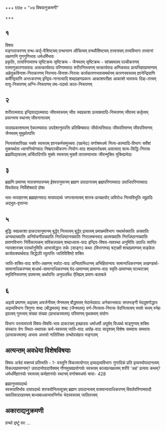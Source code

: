 +++
title = "०७ विषयानुक्रमणी"

+++
## १
विषयः  
मङ्गलाचरणम् 
ग्रन्थ-कर्तृ-वैशिष्ट्यम् 
ग्रन्थनाम्न औचित्यम् 
ग्रन्थवैशिष्ट्यम्
तत्त्वत्रयम् 
तत्त्वविभागः 
तत्त्वानां लक्षणानि 
गुणगुणिभावः 
धर्मधर्मिभावः  
प्रकृतिः, तत्परिणामाश्च
सृष्टिक्रमः
सृष्टिक्रमः - जैनमतम्
सृष्टिक्रमः - सांख्यमतम्
पञ्चीकरणम्
परमाणुकारणतावादः 
असत्कार्यवादः 
परिणामवादः 
शरीरनिरूपणम्
सत्कार्यवादः
क्षणिकवादः
प्रत्यभिज्ञाप्रामाण्यम्
अहेतुकविनाश-निराकरणम्
निरन्वय-विनाश-निरासः
कार्यकारणभावसमर्थनम्
कारणस्वरूपम्
ज्ञानेन्द्रियाणि
कर्मेन्द्रियाणि
अन्तःकरणम्
इन्द्रिय-नानात्वादि
शब्दग्रहणप्रकारः
आकाशपरीक्षा
आकाशो भावरूपः
दिक्-तत्त्वम्
वायु-निरूपणम्
अग्नि-निरूपणम्
तमः-पदार्थः
काल-निरूपणम्

## २
शरीरात्मवादः
इन्द्रियाद्यात्मवादः
जीवस्वरूपम्
जीवः स्वप्रकाशः
प्रत्यक्त्वादि-निरूपणम्
जीवस्य कर्तृत्वम्
प्रयत्नस्य स्थानम्
जीवनानात्वम्

यादवप्रकाशमतम्
ऐकात्म्यवादः
उपदेशानुपपत्तिः
प्रतिबिम्बवादः
जीवोत्पत्तिवादः
जीवपरिमाणम्
जीवपरिमाणम् जैनमतम्
मुमुक्षोत्पत्तिः

नित्यसंसारिपक्षः
भक्तेः स्वरूपम्
ज्ञानकर्मसमुच्चयः (पक्षभेदः)
वर्णाश्रमधर्मः
नित्य-काम्यादि-विभागः
सर्वेषां मुक्त्यर्थता
ध्याननियोगवादः
निष्प्रपञ्चीकरण-नियोग-वादः
शाब्दापरोक्ष्यम्
असत्यात् सत्य-सिद्धि-निरासः
ब्रह्मविद्याफलम्
अर्चिरादिगतिः
मुक्तेः स्वरूपम्
मुक्तौ तारतम्याभावः
जीवन्मुक्तिः
मुक्तिप्रभेदाः

## ३
ब्रह्मणि प्रमाणम्
नारायणपारम्यम्
ईश्वरानुमानम्
ब्रह्मण उपादानत्वम्
ब्रह्मपरिणामवादः
उपाधिपरिणामवादः
विवर्तवादः
निर्विशेषवादे दोषाः

भाव-रूपाज्ञानम्
ब्रह्मज्ञानवादः
मायापदार्थः
जगत्सत्यत्वम्
शास्त्र-प्रत्यक्षयोर् अविरोधः
नित्यविभूतिः
व्यूहादिः
अद्भुत-वृत्तान्तः

## ५
बुद्धिः स्वप्रकाशा
प्राकट्यानुमानम्
बुद्धेर् नित्यत्वम्
बुद्धेर् द्रव्यत्वम्
प्रमाभ्रमविभागः
यथार्थख्यातिः
अख्यातिः
अन्यथाख्यातिः
अनिर्वचनीयख्यातिः
निरधिष्ठानख्यातिः
निरालम्बनवाद
आत्मख्यातिः
निरधिष्ठानख्यातिः
प्रमाणविभागः
निर्विकल्पकम्
सविकल्पकम्
शब्दाध्यास-वादः
इन्द्रिय-विषय-व्यवस्था
अनुमितिः
उपाधिः
व्याप्तिः
न्यायशास्त्रम्
परार्थानुमितिः
आभासोद्धारः
तर्कः (साङ्गः)
कथाः (विभागश्च)
षट्पक्षी
शाब्दप्रमाण्यम्
सङ्केतः
कार्यवाक्यार्थवादः
सिद्धेऽपि व्युत्पत्तिः
जातिविशिष्टे शक्तिः

जाति-शक्ति-वादः
शरीर-लक्षणम्
स्फोट-वादः
अन्विताभिधानम्
अभिहितान्वयः
सामानाधिकरण्यम्
अखण्डार्थ-सामानाधिकरण्यम्
बाधार्थ-सामानाधिकरण्यम्
वेद-प्रामाण्यम्
प्रामाण्य-वादः
स्मृति-प्रामाण्यम्
पाञ्चरात्रम्
स्मृतिनिरूपणम्
उपमानम्
अर्थापत्तिः
अनुपलब्धिः
ऐतिह्यम्
प्रमाण-बलाबले

## ६
अद्रव्ये प्रमाणम्
अद्रव्यम् अवर्जनीयम्
जैनमतम्
बौद्धमतम्
भेदाभेदवादः
अनेकान्तवादः
सप्तभङ्गी
भेददूषणोद्धारः
अद्रव्यविभागः
त्रिगुणाः
शब्दः (बौद्धमतम्)
शब्दः (जैनमतम्)
वर्ण-नित्यत्व-निरासः
वेदनित्यत्वम्
स्पर्शः
रूपम्
स्नेहः
द्रवत्वम्
गुरुत्वम्
संख्या
संख्या (प्राभाकरमतम्)
परिमाणम्
पृथक्त्वम्
संयोगः

विभागः
परत्वापरत्वे
विषय-विषयि-भावः
प्राकट्यम्
इच्छादयः
धर्माधर्मौ
अपूर्वम्
विध्यर्थः
षाड्गुण्यम्
शक्तिः
संस्कारः
वेगः
स्थित-स्थापकः
कर्म-स्वरूपम्
जाति-वादः
अपोह-वादः
सादृश्यम्
विशेषः
समवायः
समवायः (प्राभाकरमतम्)
अभावः
अभावो नातिरिक्तः
ग्रन्थोपसंहारः
मङ्गलम्

## अत्यन्तम् अवधेया विशेषविषयाः
विषयः
अत्रेदं वक्तव्यं प्रतिभाति - 1-
वस्तुनि विकल्पायोगात् द्रव्याद्रव्यविभागः
गुणादिकं प्रति द्रव्यस्योपादानत्वम्
विकल्पप्रामाण्यम्? उपादानोपादायैक्यम्
गौणमुख्यप्रयोगयोः स्वरूपम्
कालप्रत्यक्षत्वम्
शरीरे 'अहं' प्रत्ययः कथम्?
धर्मधर्मिज्ञानयोः स्वरूपम्
कर्मज्ञानयोः स्थानम्
वर्णाश्रमधर्माः
माया- 428

ब्रह्मानुभवपदार्थः  
स्वरूपाविर्भावः
दयापदार्थः
शस्त्रयोनित्वसूत्रम्
ब्रह्मण उपादानत्वम्
वाक्यान्वयाधिकरणम्
विवर्तपरिणामवादौ
ख्यातिवादरहस्यम्
बाध्यबाधकभावनिर्णयः
भेदस्वरूपम्
जातितत्त्वम्

## अकाराद्यनुक्रमणी
ग्रन्थो द्रष्टुं वरः …